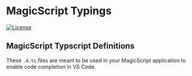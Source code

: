 # MagicScript Typings

[![License](http://img.shields.io/:license-Apache%202.0-blue.svg?style=flat-square)](LICENSE)

## MagicScript Typscript Definitions

These `.d.ts` files are meant to be used in your MagicScript application to enable code completion in VS Code.